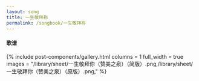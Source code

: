 ```yaml
---
layout: song
title: 一生敬拜祢
permalink: /songbook/一生敬拜祢
---
```


#### 歌谱

{% include post-components/gallery.html
    columns = 1
    full_width = true
    images = "/library/sheet/一生敬拜你（赞美之泉）（简版）.png,/library/sheet/一生敬拜你（赞美之泉）（原版）.png,"
%}
